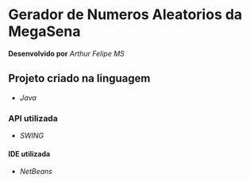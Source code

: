 # Gerador de Numeros Aleatorios da MegaSena
**Desenvolvido por** *Arthur Felipe MS*

## Projeto criado na linguagem
* *Java*

### API utilizada
* *SWING*

#### IDE utilizada 
* *NetBeans*
